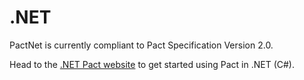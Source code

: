 # .NET

PactNet is currently compliant to Pact Specification Version 2.0.

Head to the [.NET Pact website](https://github.com/SEEK-Jobs/pact-net) to get started using Pact in .NET \(C\#\).

